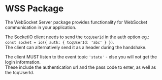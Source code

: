# WSS Package

The WebSocket Server package provides functionality for WebSocket communication in your application.

The SocketIO client needs to send the `tcqUserId` in the auth option eg.: `const socket = io({ auth: { tcqUserId: 'abc' } })`.\
The client can alternatively send it as a header during the handshake.

The client MUST listen to the event topic `'state'` - else you will not get the login information.\
These include the authentication url and the pass code to enter, as well as the tcqUserId.
